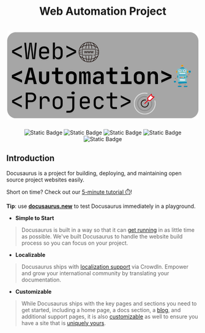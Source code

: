 <div align="center">
  <h1 align="center">
    Web Automation Project
    <br />
    <br />
      <img src="selenium-project/src/test/resources/photo_logo/Web Automation Project.png" alt="Web Automation Project">
    </a>
  </h1>
</div>

<p align="center">
  <img alt="Static Badge" src="https://img.shields.io/badge/Maven-v3.9.9-blue">
  <img alt="Static Badge" src="https://img.shields.io/badge/Java-v17.0.8-800000">
  <img alt="Static Badge" src="https://img.shields.io/badge/Cucumber-7.20.1-a8e4a0">
  <img alt="Static Badge" src="https://img.shields.io/badge/Selenium-4.25.0-568203">
  <img alt="Static Badge" src="https://img.shields.io/badge/Javafaker-1.0.2-5e1914">
</p>

## Introduction

Docusaurus is a project for building, deploying, and maintaining open source project websites easily.

Short on time? Check out our [5-minute tutorial ⏱️](https://tutorial.docusaurus.io)!

**Tip**: use **[docusaurus.new](https://docusaurus.new)** to test Docusaurus immediately in a playground.

- **Simple to Start**

> Docusaurus is built in a way so that it can [get running](https://docusaurus.io/docs/installation) in as little time as possible. We've built Docusaurus to handle the website build process so you can focus on your project.

- **Localizable**

> Docusaurus ships with [localization support](https://docusaurus.io/docs/i18n/introduction) via CrowdIn. Empower and grow your international community by translating your documentation.

- **Customizable**

> While Docusaurus ships with the key pages and sections you need to get started, including a home page, a docs section, a [blog](https://docusaurus.io/docs/blog), and additional support pages, it is also [customizable](https://docusaurus.io/docs/creating-pages) as well to ensure you have a site that is [uniquely yours](https://docusaurus.io/docs/styling-layout).



